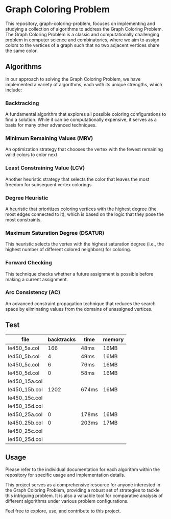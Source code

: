 # Graph Coloring Problem

This repository, graph-coloring-problem, focuses on implementing and studying a collection of algorithms to address the
Graph Coloring Problem. The Graph Coloring Problem is a classic and computationally challenging problem in computer
science and combinatorics, where we aim to assign colors to the vertices of a graph such that no two adjacent vertices
share the same color.

## Algorithms

In our approach to solving the Graph Coloring Problem, we have implemented a variety of algorithms, each with its unique
strengths, which include:

### Backtracking

A fundamental algorithm that explores all possible coloring configurations to find a solution. While it can be
computationally expensive, it serves as a basis for many other advanced techniques.

### Minimum Remaining Values (MRV)

An optimization strategy that chooses the vertex with the fewest remaining valid colors to color next.

### Least Constraining Value (LCV)

Another heuristic strategy that selects the color that leaves the most freedom for subsequent vertex colorings.

### Degree Heuristic

A heuristic that prioritizes coloring vertices with the highest degree (the most edges connected to it), which is based
on the logic that they pose the most constraints.

### Maximum Saturation Degree (DSATUR)

This heuristic selects the vertex with the highest saturation degree (i.e., the highest number of different colored
neighbors) for coloring.

### Forward Checking

This technique checks whether a future assignment is possible before making a current assignment.

### Arc Consistency (AC)

An advanced constraint propagation technique that reduces the search space by eliminating values from the domains of
unassigned vertices.

## Test

| file          | backtracks | time  | memory |
|---------------|------------|-------|--------|
| le450_5a.col  | 166        | 48ms  | 16MB   |
| le450_5b.col  | 4          | 49ms  | 16MB   |
| le450_5c.col  | 6          | 76ms  | 16MB   |
| le450_5d.col  | 0          | 58ms  | 16MB   |
| le450_15a.col |            |       |        |
| le450_15b.col | 1202       | 674ms | 16MB   |
| le450_15c.col |            |       |        |
| le450_15d.col |            |       |        |
| le450_25a.col | 0          | 178ms | 16MB   |
| le450_25b.col | 0          | 203ms | 17MB   |
| le450_25c.col |            |       |        |
| le450_25d.col |            |       |        |

## Usage

Please refer to the individual documentation for each algorithm within the repository for specific usage and
implementation details.

This project serves as a comprehensive resource for anyone interested in the Graph Coloring Problem, providing a robust
set of strategies to tackle this intriguing problem. It is also a valuable tool for comparative analysis of different
algorithms under various problem configurations.

Feel free to explore, use, and contribute to this project.
